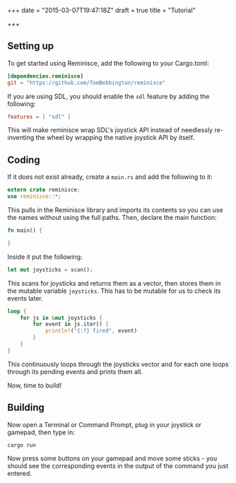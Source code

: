 +++
date = "2015-03-07T19:47:18Z"
draft = true
title = "Tutorial"

+++

## Setting up

To get started using Reminisce, add the following to your Cargo.toml:

``` toml
[dependencies.reminisce]
git = "https://github.com/TomBebbington/reminisce"
```
If you are using SDL, you should enable the `sdl` feature by adding the following:

``` toml
features = [ "sdl" ]
```
This will make reminisce wrap SDL's joystick API instead of needlessly
re-inventing the wheel by wrapping the native joystick API by itself.

## Coding

If it does not exist already, create a `main.rs` and add the following to it:

``` rust
extern crate reminisce;
use reminisce::*;
```

This pulls in the Reminisce library and imports its contents so you can use the
names without using the full paths.
Then, declare the main function:

``` rust
fn main() {

}
```

Inside it put the following:

``` rust
let mut joysticks = scan();
```

This scans for joysticks and returns them as a vector, then stores them in
the mutable variable `joysticks`. This has to be mutable for us to check its
events later.

``` rust
loop {
    for js in &mut joysticks {
        for event in js.iter() {
            println!("{:?} fired", event)
        }
    }
}
```
This continuously loops through the joysticks vector and for each one loops through its
pending events and prints them all.

Now, time to build!

## Building

Now open a Terminal or Command Prompt, plug in your joystick or gamepad, then type in:

``` bash
cargo run
```

Now press some buttons on your gamepad and move some sticks - you should see
the corresponding events in the output of the command you just entered.
